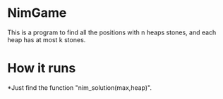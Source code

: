 # NimGame


This is a program to find all the positions with n heaps stones, and each heap has at most k stones.

# How it runs
*Just find the function "nim_solution(max,heap)".